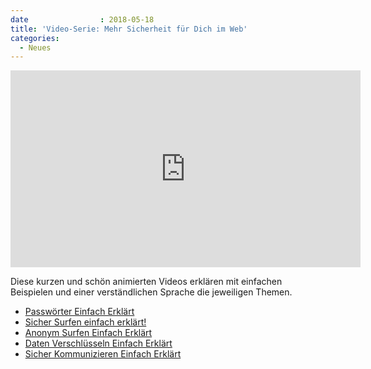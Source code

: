 ```yaml
---
date                : 2018-05-18
title: 'Video-Serie: Mehr Sicherheit für Dich im Web'
categories:
  - Neues
---
```

<iframe width="560" height="315" src="https://www.youtube.com/embed/jtFc6B5lmIM" frameborder="0" allow="accelerometer; autoplay; encrypted-media; gyroscope; picture-in-picture" allowfullscreen></iframe>

Diese kurzen und schön animierten Videos erklären mit einfachen Beispielen und einer verständlichen Sprache die jeweiligen Themen.
<!--more-->

- [Passwörter Einfach Erklärt](https://www.youtube.com/watch?v=jtFc6B5lmIM)
- [Sicher Surfen einfach erklärt!](https://www.youtube.com/watch?v=tW1-CmggG9s)
- [Anonym Surfen Einfach Erklärt](https://www.youtube.com/watch?v=OpSUmuG3Bp8)
- [Daten Verschlüsseln Einfach Erklärt](https://www.youtube.com/watch?v=IhoG37uis3k)
- [Sicher Kommunizieren Einfach Erklärt](https://www.youtube.com/watch?v=4mbryW8fZrA)